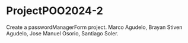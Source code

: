 # ProjectPOO2024-2
Create a passwordManagerForm project. Marco Agudelo, Brayan Stiven Agudelo, Jose Manuel Osorio, Santiago Soler.
